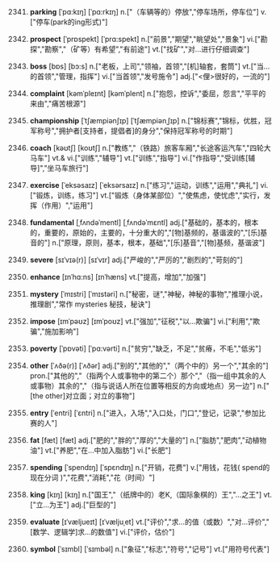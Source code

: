 2341. **parking**
[ˈpɑ:kɪŋ]  [ˈpɑ:rkɪŋ]
n.["（车辆等的）停放","停车场所，停车位"]  v.["停车(park的ing形式)"]  

2342. **prospect**
[ˈprɒspekt]  [ˈprɑ:spekt]
n.["前景","期望","眺望处","景象"]  vi.["勘探","勘察","（矿等）有希望","有前途"]  vt.["找矿","对…进行仔细调查"]  

2343. **boss**
[bɒs]  [bɔ:s]
n.["老板，上司","领袖，首领","[机]轴套，套筒"]  vt.["当…的首领","管理，指挥"]  vi.["当首领","发号施令"]  adj.["<俚>很好的，一流的"]  

2344. **complaint**
[kəmˈpleɪnt]  [kəmˈplent]
n.["抱怨，控诉","委屈，怨言","平平的来由","痛苦根源"]  

2345. **championship**
[ˈtʃæmpiənʃɪp]  [ˈtʃæmpiənˌʃɪp]
n.["锦标赛","锦标，优胜，冠军称号","拥护者[支持者，提倡者]的身分","保持冠军称号的时期"]  

2346. **coach**
[kəʊtʃ]  [koʊtʃ]
n.["教练","（铁路）旅客车厢","长途客运汽车","四轮大马车"]  vt.& vi.["训练","辅导"]  vt.["训练","指导"]  vi.["作指导","受训练[辅导]","坐马车旅行"]  

2347. **exercise**
[ˈeksəsaɪz]  [ˈeksərsaɪz]
n.["练习","运动，训练","运用","典礼"]  vi.["锻炼，训练，练习"]  vt.["锻炼（身体某部位）","使焦虑，使忧虑","实行，发挥（作用）","运用"]  

2348. **fundamental**
[ˌfʌndəˈmentl]  [ˌfʌndəˈmɛntl]
adj.["基础的，基本的，根本的，重要的，原始的，主要的，十分重大的","[物]基频的，基谐波的","[乐]基音的"]  n.["原理，原则，基本，根本，基础","[乐]基音","[物]基频，基谐波"]  

2349. **severe**
[sɪˈvɪə(r)]  [sɪˈvɪr]
adj.["严峻的","严厉的","剧烈的","苛刻的"]  

2350. **enhance**
[ɪnˈhɑ:ns]  [ɪnˈhæns]
vt.["提高，增加","加强"]  

2351. **mystery**
[ˈmɪstri]  [ˈmɪstəri]
n.["秘密，谜","神秘，神秘的事物","推理小说，推理剧","常作 mysteries 秘技，秘诀"]  

2352. **impose**
[ɪmˈpəʊz]  [ɪmˈpoʊz]
vt.["强加","征税","以…欺骗"]  vi.["利用","欺骗","施加影响"]  

2353. **poverty**
[ˈpɒvəti]  [ˈpɑ:vərti]
n.["贫穷","缺乏，不足","贫瘠，不毛","低劣"]  

2354. **other**
[ˈʌðə(r)]  [ˈʌðər]
adj.["别的","其他的","（两个中的）另一个","其余的"]  pron.["其他的","（指两个人或事物中的第二个）那个","（指一组中其余的人或事物）其余的","（指与说话人所在位置等相反的方向或地点）另一边"]  n.["[the other]对立面；对立的事物"]  

2355. **entry**
[ˈentri]  [ˈɛntri]
n.["进入，入场","入口处，门口","登记，记录","参加比赛的人"]  

2356. **fat**
[fæt]  [fæt]
adj.["肥的","胖的","厚的","大量的"]  n.["脂肪","肥肉","动植物油"]  vt.["养肥","在…中加入脂肪"]  vi.["长肥"]  

2357. **spending**
[ˈspendɪŋ]  [ˈspɛndɪŋ]
n.["开销，花费"]  v.["用钱，花钱( spend的现在分词 )","花费","消耗","花（时间）"]  

2358. **king**
[kɪŋ]  [kɪŋ]
n.["国王","（纸牌中的）老K,（国际象棋的）王","…之王"]  vt.["立…为王"]  adj.["巨型的"]  

2359. **evaluate**
[ɪˈvæljueɪt]  [ɪˈvæljuˌet]
vt.["评价","求…的值（或数）","对…评价","[数学、逻辑学]求…的数值"]  vi.["评价，估价"]  

2360. **symbol**
[ˈsɪmbl]  [ˈsɪmbəl]
n.["象征","标志","符号","记号"]  vt.["用符号代表"]  

